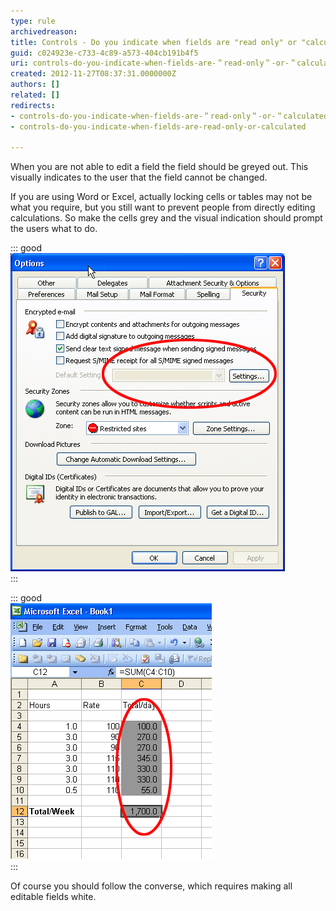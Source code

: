 ```yaml
---
type: rule
archivedreason: 
title: Controls - Do you indicate when fields are "read only" or "calculated"?
guid: c024923e-c733-4c89-a573-404cb191b4f5
uri: controls-do-you-indicate-when-fields-are-＂read-only＂-or-＂calculated＂
created: 2012-11-27T08:37:31.0000000Z
authors: []
related: []
redirects:
- controls-do-you-indicate-when-fields-are-＂read-only＂-or-＂calculated＂
- controls-do-you-indicate-when-fields-are-read-only-or-calculated

---
```


When you are not able to edit a field the field should be greyed out. This visually indicates to the user that the field cannot be changed.

<!--endintro-->

If you are using Word or Excel, actually locking cells or tables may not be what you require, but you still want to prevent people from directly editing calculations. So make the cells grey and the visual indication should prompt the users what to do.


::: good  
![Figure: Good Example - Read only fields should be greyed out](../../assets/GreyField.gif)  
:::


::: good  
![Figure: Good Example - Calculated Fields in Excel should be in Grey](../../assets/GreyField-Excel.gif)  
:::

Of course you should follow the converse, which requires making all editable fields white.
